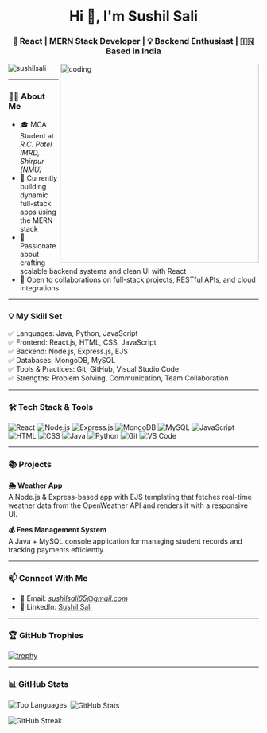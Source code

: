 <h1 align="center">Hi 👋, I'm Sushil Sali</h1>
<h3 align="center">🚀 React | MERN Stack Developer | 💡 Backend Enthusiast | 🇮🇳 Based in India</h3>

<img align="right" alt="coding" width="400" src="https://png.pngtree.com/background/20250128/original/pngtree-a-cartoon-boy-wearing-glasses-and-hoodie-is-coding-on-his-picture-image_16247383.jpg" />

<p align="left">
  <img src="https://komarev.com/ghpvc/?username=sushilsali&label=Profile%20views&color=0e75b6&style=flat" alt="sushilsali" />
</p>

---

### 👨‍💻 About Me

- 🎓 MCA Student at *R.C. Patel IMRD, Shirpur (NMU)*  
- 🌱 Currently building dynamic full-stack apps using the MERN stack  
- 🧠 Passionate about crafting scalable backend systems and clean UI with React  
- 💬 Open to collaborations on full-stack projects, RESTful APIs, and cloud integrations

---

### 💡 My Skill Set

✅ Languages: Java, Python, JavaScript  
✅ Frontend: React.js, HTML, CSS, JavaScript  
✅ Backend: Node.js, Express.js, EJS  
✅ Databases: MongoDB, MySQL  
✅ Tools & Practices: Git, GitHub, Visual Studio Code  
✅ Strengths: Problem Solving, Communication, Team Collaboration

---

### 🛠 Tech Stack & Tools

![React](https://img.shields.io/badge/React-%2320232a.svg?style=for-the-badge&logo=react&logoColor=%2361DAFB)
![Node.js](https://img.shields.io/badge/Node.js-339933?style=for-the-badge&logo=nodedotjs&logoColor=white)
![Express.js](https://img.shields.io/badge/Express.js-000000?style=for-the-badge&logo=express&logoColor=white)
![MongoDB](https://img.shields.io/badge/MongoDB-%2347A248.svg?style=for-the-badge&logo=mongodb&logoColor=white)
![MySQL](https://img.shields.io/badge/MySQL-%2300f.svg?style=for-the-badge&logo=mysql&logoColor=white)
![JavaScript](https://img.shields.io/badge/JavaScript-F7DF1E?style=for-the-badge&logo=javascript&logoColor=black)
![HTML](https://img.shields.io/badge/HTML-%23E34F26.svg?style=for-the-badge&logo=html5&logoColor=white)
![CSS](https://img.shields.io/badge/CSS-%231572B6.svg?style=for-the-badge&logo=css3&logoColor=white)
![Java](https://img.shields.io/badge/Java-%23007396.svg?style=for-the-badge&logo=java&logoColor=white)
![Python](https://img.shields.io/badge/Python-%233776AB.svg?style=for-the-badge&logo=python&logoColor=white)
![Git](https://img.shields.io/badge/Git-%23F05033.svg?style=for-the-badge&logo=git&logoColor=white)
![VS Code](https://img.shields.io/badge/VSCode-%23007ACC.svg?style=for-the-badge&logo=visual-studio-code&logoColor=white)

---

### 📚 Projects

**🌦 Weather App**  
A Node.js & Express-based app with EJS templating that fetches real-time weather data from the OpenWeather API and renders it with a responsive UI.

**💰 Fees Management System**  
A Java + MySQL console application for managing student records and tracking payments efficiently.

---

### 📫 Connect With Me

- 📧 Email: *sushilsali65@gmail.com*  
- 💼 LinkedIn: [Sushil Sali](https://www.linkedin.com/in/sushilsali)  
<!-- Optional: Add GitHub or portfolio link -->

---

### 🏆 GitHub Trophies

[![trophy](https://github-profile-trophy.vercel.app/?username=sushilsali&theme=radical)](https://github.com/ryo-ma/github-profile-trophy)

---

### 📊 GitHub Stats

<p><img align="left" src="https://github-readme-stats.vercel.app/api/top-langs?username=sushilsali&show_icons=true&locale=en&layout=compact" alt="Top Languages" /></p>

<p>&nbsp;<img align="center" src="https://github-readme-stats.vercel.app/api?username=sushilsali&show_icons=true&locale=en" alt="GitHub Stats" /></p>

<p><img align="center" src="https://github-readme-streak-stats.herokuapp.com/?user=sushilsali&" alt="GitHub Streak" /></p>
